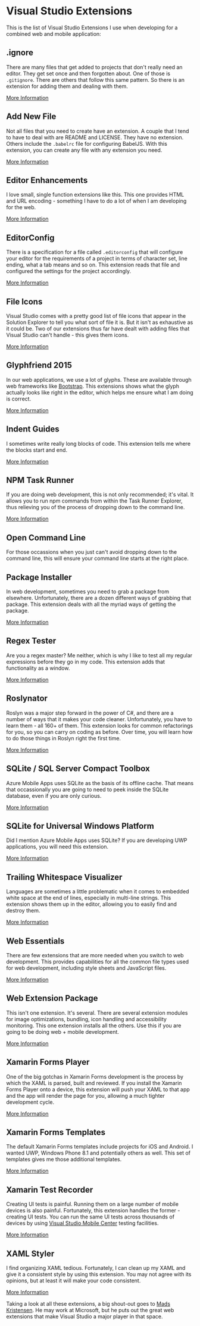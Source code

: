# Visual Studio Extensions

This is the list of Visual Studio Extensions I use when developing for a combined web and mobile application:

## .ignore

There are many files that get added to projects that don't really need an editor.  They get set once and then
forgotten about.  One of those is `.gitignore`.  There are others that follow this same pattern.  So there is
an extension for adding them and dealing with them.

[More Information][1]

## Add New File

Not all files that you need to create have an extension.  A couple that I tend to have to deal with are README
and LICENSE.  They have no extension.  Others include the `.babelrc` file for configuring BabelJS.  With this
extension, you can create any file with any extension you need.

[More Information][2]

## Editor Enhancements

I love small, single function extensions like this.  This one provides HTML and URL encoding - something I have
to do a lot of when I am developing for the web.

[More Information][3]

## EditorConfig

There is a specification for a file called `.editorconfig` that will configure your editor for the requirements
of a project in terms of character set, line ending, what a tab means and so on.  This extension reads that
file and configured the settings for the project accordingly.

[More Information][4]

## File Icons

Visual Studio comes with a pretty good list of file icons that appear in the Solution Explorer to tell you what
sort of file it is.  But it isn't as exhaustive as it could be.  Two of our extensions thus far have dealt with
adding files that Visual Studio can't handle - this gives them icons.

[More Information][5]

## Glyphfriend 2015

In our web applications, we use a lot of glyphs.  These are available through web frameworks like [Bootstrap].
This extensions shows what the glyph actually looks like right in the editor, which helps me ensure what I am
doing is correct.

[More Information][6]

## Indent Guides

I sometimes write really long blocks of code.  This extension tells me where the blocks start and end.

[More Information][7]

## NPM Task Runner

If you are doing web development, this is not only recommended; it's vital.  It allows you to run npm commands
from within the Task Runner Explorer, thus relieving you of the process of dropping down to the command line.

[More Information][8]

## Open Command Line

For those occassions when you just can't avoid dropping down to the command line, this will ensure your command
line starts at the right place.

## Package Installer

In web development, sometimes you need to grab a package from elsewhere.  Unfortunately, there are a dozen different
ways of grabbing that package.  This extension deals with all the myriad ways of getting the package.

[More Information][10]

## Regex Tester

Are you a regex master?  Me neither, which is why I like to test all my regular expressions before they go in my
code.  This extension adds that functionality as a window.

[More Information][11]

## Roslynator

Roslyn was a major step forward in the power of C#, and there are a number of ways that it makes your code cleaner.
Unfortunately, you have to learn them - all 160+ of them.  This extension looks for common refactorings for you, so
you can carry on coding as before.  Over time, you will learn how to do those things in Roslyn right the first time.

[More Information][12]

## SQLite / SQL Server Compact Toolbox

Azure Mobile Apps uses SQLite as the basis of its offline cache.  That means that occassionally you are going to need
to peek inside the SQLite database, even if you are only curious.

[More Information][13]

## SQLite for Universal Windows Platform

Did I mention Azure Mobile Apps uses SQLite?  If you are developing UWP applications, you will need this extension.

[More Information][14]

## Trailing Whitespace Visualizer

Languages are sometimes a little problematic when it comes to embedded white space at the end of lines, especially in
multi-line strings.  This extension shows them up in the editor, allowing you to easily find and destroy them.

[More Information][15]

## Web Essentials

There are few extensions that are more needed when you switch to web development.  This provides capabilities for all
the common file types used for web development, including style sheets and JavaScript files.

[More Information][16]

## Web Extension Package

This isn't one extension.  It's several.  There are several extension modules for image optimizations, bundling,
icon handling and accessibility monitoring.  This one extension installs all the others.  Use this if you are
going to be doing web + mobile development.

[More Information][17]

## Xamarin Forms Player

One of the big gotchas in Xamarin Forms development is the process by which the XAML is parsed, built and reviewed.
If you install the Xamarin Forms Player onto a device, this extension will push your XAML to that app and the app
will render the page for you, allowing a much tighter development cycle.

[More Information][19]

## Xamarin Forms Templates

The default Xamarin Forms templates include projects for iOS and Android.  I wanted UWP, Windows Phone 8.1 and
potentially others as well.  This set of templates gives me those additional templates.

[More Information][20]

## Xamarin Test Recorder

Creating UI tests is painful.  Running them on a large number of mobile devices is also painful.  Fortunately,
this extension handles the former - creating UI tests.  You can run the same UI tests across thousands of devices
by using [Visual Studio Mobile Center][vsmc] testing facilities.

[More Information][21]

## XAML Styler

I find organizing XAML tedious.  Fortunately, I can clean up my XAML and give it a consistent style by using this
extension.  You may not agree with its opinions, but at least it will make your code consistent.

[More Information][22]

Taking a look at all these extensions, a big shout-out goes to [Mads Kristensen][mads].  He may work at Microsoft,
but he puts out the great web extensions that make Visual Studio a major player in that space.

<!-- Links -->
[mads]: http://madskristensen.net/
[Bootstrap]: http://getbootstrap.com/
[vsmc]: https://mobile.azure.com/

[1]: https://github.com/madskristensen/IgnoreFiles
[2]: https://marketplace.visualstudio.com/items?itemName=MadsKristensen.AddNewFile
[3]: https://github.com/madskristensen/Editorsk
[4]: http://editorconfig.org/
[5]: https://github.com/madskristensen/FileIcons
[6]: https://marketplace.visualstudio.com/items?itemName=RionWilliams.Glyphfriend
[7]: https://marketplace.visualstudio.com/items?itemName=SteveDowerMSFT.IndentGuides
[8]: https://github.com/madskristensen/NpmTaskRunner
[10]: https://marketplace.visualstudio.com/items?itemName=MadsKristensen.PackageInstaller
[11]: https://marketplace.visualstudio.com/items?itemName=RomanKurbangaliyev.RegexTester
[12]: https://github.com/JosefPihrt/Roslynator
[13]: https://github.com/ErikEJ/SqlCeToolbox
[14]: http://www.sqlite.org/
[15]: https://marketplace.visualstudio.com/items?itemName=MadsKristensen.TrailingWhitespaceVisualizer
[16]: http://vswebessentials.com/
[17]: https://marketplace.visualstudio.com/items?itemName=MadsKristensen.WebExtensionPack
[19]: https://marketplace.visualstudio.com/items?itemName=MobileEssentials.XamarinFormsPlayer
[20]: https://marketplace.visualstudio.com/items?itemName=picolyl.XamarinFormsTemplates
[21]: https://www.xamarin.com/test-cloud/recorder
[22]: https://github.com/Xavalon/XamlStyler/
